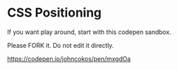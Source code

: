 # CSS Positioning

If you want play around, start with this codepen sandbox.

Please FORK it.  Do not edit it directly.

https://codepen.io/johncokos/pen/mxgdOa